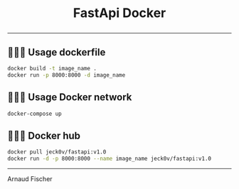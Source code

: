 
# <p align="center">FastApi Docker</p>

<hr>



## 🧑🏻‍💻 Usage dockerfile
```bash
docker build -t image_name .
docker run -p 8000:8000 -d image_name
```
## 🧑🏻‍💻 Usage Docker network
```bash
docker-compose up
```
        
## 🧑🏻‍💻 Docker hub
```bash
docker pull jeck0v/fastapi:v1.0
docker run -d -p 8000:8000 --name image_name jeck0v/fastapi:v1.0
```
        

<hr>

Arnaud Fischer
